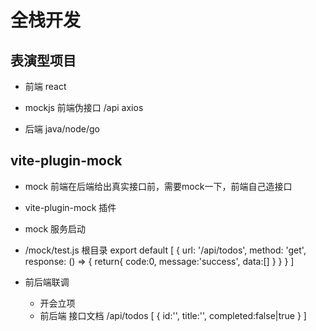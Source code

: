 # 全栈开发
## 表演型项目
- 前端 react 
- mockjs 前端伪接口
   /api axios

- 后端 java/node/go

## vite-plugin-mock
   - mock
   前端在后端给出真实接口前，需要mock一下，前端自己造接口
   - vite-plugin-mock 插件
   - mock 服务启动
   - /mock/test.js 根目录
      export default 
      [
        {
        url: '/api/todos',
        method: 'get',
        response: () => {
            return{
                code:0,
                message:'success',
                data:[]
            }
        }
      } 
      ]

- 前后端联调
   - 开会立项
   - 前后端 接口文档
   /api/todos
   [
    {
        id:'',
        title:'',
        completed:false|true
    }
   ]
